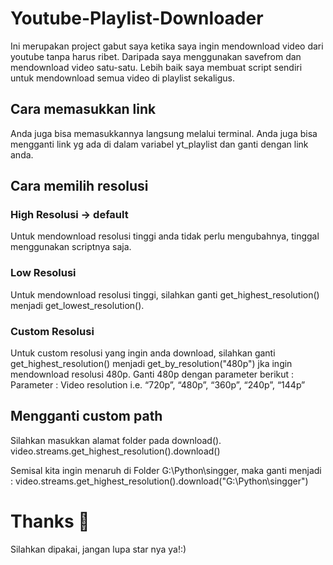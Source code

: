 # Youtube-Playlist-Downloader

Ini merupakan project gabut saya ketika saya ingin mendownload video dari youtube tanpa harus ribet. Daripada saya menggunakan savefrom dan mendownload video satu-satu. Lebih baik saya membuat script sendiri untuk mendownload semua video di playlist sekaligus.


## Cara memasukkan link
Anda juga bisa memasukkannya langsung melalui terminal. 
Anda juga bisa mengganti link yg ada di dalam variabel yt_playlist dan ganti dengan link anda.


## Cara memilih resolusi
### High Resolusi -> default
Untuk mendownload resolusi tinggi anda tidak perlu mengubahnya, tinggal menggunakan scriptnya saja.

### Low Resolusi
Untuk mendownload resolusi tinggi, silahkan ganti get_highest_resolution() menjadi get_lowest_resolution().

### Custom Resolusi
Untuk custom resolusi yang ingin anda download, silahkan ganti get_highest_resolution() menjadi get_by_resolution("480p") jka ingin mendownload resolusi 480p.
Ganti 480p dengan parameter berikut : 
Parameter : Video resolution i.e. “720p”, “480p”, “360p”, “240p”, “144p”


## Mengganti custom path
Silahkan masukkan alamat folder pada download().
video.streams.get_highest_resolution().download()

Semisal kita ingin menaruh di Folder G:\Python\singger, maka ganti menjadi :
video.streams.get_highest_resolution().download("G:\Python\singger")


# Thanks 🤗
Silahkan dipakai, jangan lupa star nya ya!:)
